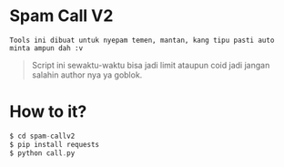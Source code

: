 # Spam Call V2
```
Tools ini dibuat untuk nyepam temen, mantan, kang tipu pasti auto minta ampun dah :v
```
> Script ini sewaktu-waktu bisa jadi limit ataupun coid jadi jangan salahin author nya ya goblok.
# How to it?
```php
$ cd spam-callv2
$ pip install requests
$ python call.py
```
